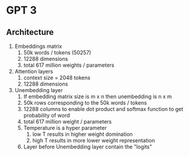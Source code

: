# GPT 3
## Architecture
1. Embeddings matrix
   1. 50k words / tokens (50257)
   2. 12288 dimensions
   3. total 617 million weights / parameters
2. Attention layers
   1. context size = 2048 tokens
   2. 12288 dimensions
3. Unembedding layer
   1. If embedding matrix size is m x n then unembedding is n x m
   2. 50k rows corresponding to the 50k words / tokens
   3. 12288 columns to enable dot product and softmax function to get probability of word
   4. total 617 million weight / parameters
   5. Temperature is a hyper parameter
      1. low T results in higher weight domination
      2. high T results in more lower weight representation
   6. Layer before Unembedding layer contain the "logits"